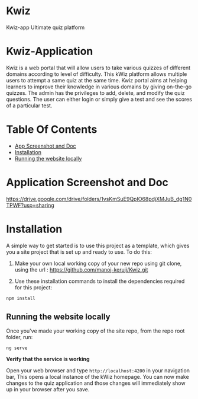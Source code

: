 # Kwiz
Kwiz-app Ultimate quiz platform 
# Kwiz-Application

Kwiz is a web portal that will allow users to take various quizzes of different domains according to level of difficulty. This kWiz platform allows multiple users to attempt a same quiz at the same time. Kwiz portal aims at helping learners to improve their knowledge in various domains by giving on-the-go quizzes. The admin has the privileges to add, delete, and modify the quiz questions. The user can either login or simply give a test and see the scores of a particular test. 

# Table Of Contents
* [App Screenshot and Doc](#app-ss)
* [Installation](#installation)
* [Running the website locally](#running)

# <a name="app-ss"></a>Application Screenshot and Doc
https://drive.google.com/drive/folders/1vsKmSuE9QpIO68pdjXMJuB_dg1N0TPWF?usp=sharing


# <a name="installation"></a>Installation
A simple way to get started is to use this project as a template, which gives you a site project that is set up and ready to use. To do this: 

1. Make your own local working copy of your new repo using git clone, using the url : https://github.com/manoj-keruji/Kwiz.git

2. Use these installation commands to install the dependencies required for this project:
```bash
npm install
```

## <a name="running"></a>Running the website locally

Once you've made your working copy of the site repo, from the repo root folder, run:

```
ng serve
```

**Verify that the service is working**

   Open your web browser and type `http://localhost:4200` in your navigation bar,
   This opens a local instance of the kWiz homepage. You can now make
   changes to the quiz application and those changes will immediately show up in your
   browser after you save.
